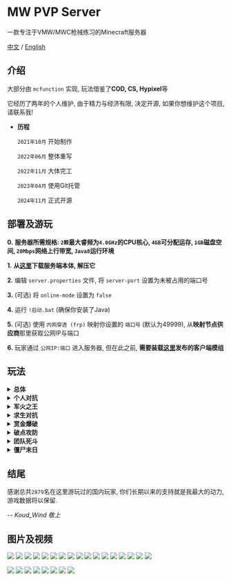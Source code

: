 # MW PVP Server
一款专注于VMW/MWC枪械练习的Minecraft服务器

[中文](https://github.com/Koud-Wind/MW-PVP-Server/tree/main-zh) / [English](https://github.com/Koud-Wind/MW-PVP-Server/tree/main)



## 介绍
大部分由 `mcfunction` 实现, 玩法借鉴了**COD, CS, Hypixel**等

它经历了两年的个人维护, 由于精力与经济有限, 决定开源, 如果你想维护这个项目, 请联系我!


* **历程**

  `2021年10月` 开始制作

  `2022年06月` 整体重写

  `2022年11月` 大体完工

  `2023年04月` 使用Git托管

  `2024年11月` 正式开源



## 部署及游玩
**0.** **服务器所需规格: `2颗`最大睿频为`4.0GHz`的CPU核心, `4GB`可分配运存, `1GB`磁盘空间, `20Mbps`网络上行带宽, `Java8`运行环境**

**1.** **从[这里](https://github.com/Koud-Wind/MW-PVP-Server/releases)下载服务端本体, 解压它**

**2.** 编辑 `server.properties` 文件, 将 `server-port` 设置为未被占用的端口号

**3.** (可选) 将 `online-mode` 设置为 `false`

**4.** 运行 `!启动.bat` (确保你安装了Java)

**5.** (可选) 使用 `内网穿透 (frp)` 映射你设置的 `端口号` (默认为49999), 从**映射节点供应商**那里获取公网IP与端口

**6.** 玩家通过 `公网IP:端口` 进入服务器, 但在此之前, **需要装载[这里](https://github.com/Koud-Wind/MW-PVP-Server/releases)发布的客户端模组**



## 玩法
<details>
<summary><strong>总体</strong></summary>
  玩家需要从武器商店获取武器, 赚取金钱以便获取更好的武器, 白色光柱为末影箱位置, 蓝色光柱为防守点位置, 满足各模式的胜利要求即可获得更多的钞票, 使用钞票购买增值道具可以在下次游戏中得到较多优势及满足个性化需求
</details>

<details>
<summary><strong>个人对抗</strong></summary>
  各自为营, 相互厮杀, 有玩家达到25杀将进行结算, 击杀数排名保持在前两名取得胜利. 在一段时间内无人击杀每人会有1秒全图标记, 时间为25的倍数时每人会有3秒全图标记. 投掷物杀敌不计入击杀数. 
</details>

<details>
<summary><strong>军火之王</strong></summary>
  各自为营, 相互厮杀, 只有主武器, 有玩家达到120分将进行结算, 分数排名保持在前两名取得胜利. 每一次击杀会更换新的武器, 但不要光顾着杀敌, 可以拾取王冠获得自动加分/快速回血/提高护甲, 但代价是降低移速/全图标记. 
</details>

<details>
<summary><strong>求生对抗</strong></summary>
  各自为营, 存活到最后, 共5回合 (中途加入将是下个回合), 回合内不可重生, 每个回合会根据存活顺序加分, 主武器只能使用狙击步枪/射手步枪/冲锋枪, 分数排名保持在前两名取得胜利. 每个回合开始玩家可以自由选择降落位置, 时间剩余30秒时, 末影箱附近外的玩家将会持续扣血. 
</details>

<details>
<summary><strong>赏金爆破</strong></summary>
  阵营对峙, 拆除/引爆C4炸弹, 共9回合 (中途加入将是下个回合), 回合内不可重生, 胜利5回合将进行结算. 30秒武器商店使用时间. 玩家通过潜行与C4炸弹交互 (5秒), T阵营玩家需要将C4炸弹安装到蓝色光柱的红圈内 (CT防守点). 推荐购买投掷物获得更多优势, 每4回合会交互阵营, 每2次杀敌会升级一次护甲, 地图没有边界限制, 会有更多的进攻路线, 但不要尝试逃逸.
</details>

<details>
<summary><strong>破点攻防</strong></summary>
  阵营对峙, 歼敌/取得占领进度, 共7回合 (中途加入将是下个回合), 回合内有阵营重生数限制, 胜利4回合将进行结算. 50秒武器商店使用时间. CT阵营玩家需要防守据点, T阵营玩家需要进入蓝色光柱的红圈内 (CT防守点) 取得占领进度 (多个玩家会更快). 购买投掷物获得极高优势, 每2回合会交互阵营, 每4次杀敌会升级一次护甲, 单个玩家最多死7次, 地图没有边界限制, 会有更多的进攻路线, 但不要尝试逃逸.
</details>

<details>
<summary><strong>团队死斗</strong></summary>
  阵营对峙, 歼敌, 阵营分数达到65时进行结算, 分数多的阵营将取得胜利. 阵营成员重生就会给对方阵营加分. 满30分时将互换重生位置, 杀敌会升级护甲. 
</details>

<details>
<summary><strong>僵尸末日</strong></summary>
  团队合作, 消灭回合内的全部僵尸, 共30回合 (平均需要1小时45分钟), 修理门板以获得修复点, 手持探测器会自动标记附近的僵尸, 不推荐购买霰弹枪/狙击步枪, 使用修复点解锁新的区域会有更多可修复的门板, 尽量结伴而行, 不要单打独斗. 玩家可以购买护甲 (公寓/屋顶), 抽取终极武器 (花园), 购买炮台 (仓库), 购买无畏装甲 (发电站), 启动机器购买Buff, 能够降低通关难度并提升通关速度. 
</details>



## 结尾
感谢总共`2879`名在这里游玩过的国内玩家, 你们长期以来的支持就是我最大的动力, 游戏数据将以保留.

*-- Koud_Wind 敬上*



## 图片及视频

![](https://github.com/Koud-Wind/MW-PVP-Server/blob/resources/image/map1-1.png)
![](https://github.com/Koud-Wind/MW-PVP-Server/blob/resources/image/map1-2.png)
![](https://github.com/Koud-Wind/MW-PVP-Server/blob/resources/image/map1-3.png)
![](https://github.com/Koud-Wind/MW-PVP-Server/blob/resources/image/map1-4.png)
![](https://github.com/Koud-Wind/MW-PVP-Server/blob/resources/image/map2-1.png)
![](https://github.com/Koud-Wind/MW-PVP-Server/blob/resources/image/map2-2.png)
![](https://github.com/Koud-Wind/MW-PVP-Server/blob/resources/image/map3-1.png)
![](https://github.com/Koud-Wind/MW-PVP-Server/blob/resources/image/map3-2.png)
![](https://github.com/Koud-Wind/MW-PVP-Server/blob/resources/image/map3-3.png)
![](https://github.com/Koud-Wind/MW-PVP-Server/blob/resources/image/map4-1.png)
![](https://github.com/Koud-Wind/MW-PVP-Server/blob/resources/image/map4-2.png)
![](https://github.com/Koud-Wind/MW-PVP-Server/blob/resources/image/map4-3.png)
![](https://github.com/Koud-Wind/MW-PVP-Server/blob/resources/image/map5-1.png)
![](https://github.com/Koud-Wind/MW-PVP-Server/blob/resources/image/map5-2.png)
![](https://github.com/Koud-Wind/MW-PVP-Server/blob/resources/image/map6-1.png)
![](https://github.com/Koud-Wind/MW-PVP-Server/blob/resources/image/map6-2.png)
![](https://github.com/Koud-Wind/MW-PVP-Server/blob/resources/image/map6-3.png)

![](https://github.com/Koud-Wind/MW-PVP-Server/blob/resources/image/zombie-1.png)
![](https://github.com/Koud-Wind/MW-PVP-Server/blob/resources/image/map6-3.png)
![](https://github.com/Koud-Wind/MW-PVP-Server/blob/resources/image/game-0.png)
![](https://github.com/Koud-Wind/MW-PVP-Server/blob/resources/image/game-1.png)
![](https://github.com/Koud-Wind/MW-PVP-Server/blob/resources/image/game-2.png)
![](https://github.com/Koud-Wind/MW-PVP-Server/blob/resources/image/game-3.png)
![](https://github.com/Koud-Wind/MW-PVP-Server/blob/resources/image/menu-1.png)
![](https://github.com/Koud-Wind/MW-PVP-Server/blob/resources/image/menu-2.png)
